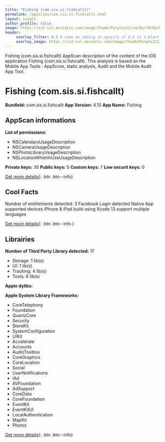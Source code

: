 ```yaml
---
title: "Fishing (com.sis.si.fishcallt)"
permalink: /apps/ios/com.sis.si.fishcallt.html
layout: single
author_profile: false
image: https://is2-ssl.mzstatic.com/image/thumb/Purple122/v4/0a/7d/bd/0a7dbd1a-8f17-a31f-6b98-3dcd2150177f/AppIcon-1x_U007emarketing-0-7-0-85-220.png/512x512bb.jpg
header: 
     overlay_filter: 0.5 # same as adding an opacity of 0.5 to a black background
     overlay_image: https://is2-ssl.mzstatic.com/image/thumb/Purple122/v4/0a/7d/bd/0a7dbd1a-8f17-a31f-6b98-3dcd2150177f/AppIcon-1x_U007emarketing-0-7-0-85-220.png/512x512bb.jpg
---
```

Fishing (com.sis.si.fishcallt) AppScan description of the content of the iOS application Fishing (com.sis.si.fishcallt). This analysis is based on the Mobile App Tools : AppScore, static analysis, Audit and the Mobile Audit App Tool.

# Fishing (com.sis.si.fishcallt)

**BundleId:** com.sis.si.fishcallt
**App Version:** 4.10
**App Name:** Fishing


## AppScan informations 

**List of permissions:** 
- NSCalendarsUsageDescription
- NSCameraUsageDescription
- NSPhotoLibraryUsageDescription
- NSLocationWhenInUseUsageDescription
  
  
**Private keys:** 30
**Public keys:** 5
**Custom keys:** 7
**Low securit keys:** 0
  
[Get more details](/pricing.html){: .btn .btn--info}

## Cool Facts

Number of entitlements detected: 3
Facebook Login detected
Native App
supported devices iPhone & iPad
build using Xcode 13
support multiple languages
  
[Get more details](/pricing.html){: .btn .btn--info }

## Librairies 
**Number of Third Party Library detected:** 17
- Storage: 1 lib(s)
- UI: 1 lib(s)
- Tracking: 4 lib(s)
- Tools: 8 lib(s)


**Apple dylibs:**


**Apple System Library Frameworks:**
- CoreTelephony
- Foundation
- QuartzCore
- Security
- StoreKit
- SystemConfiguration
- UIKit
- Accelerate
- Accounts
- AudioToolbox
- CoreGraphics
- CoreLocation
- Social
- UserNotifications
- iAd
- AVFoundation
- AdSupport
- CoreData
- CoreFoundation
- EventKit
- EventKitUI
- LocalAuthentication
- MapKit
- Photos


  
[Get more details](/pricing.html){: .btn .btn--info}

